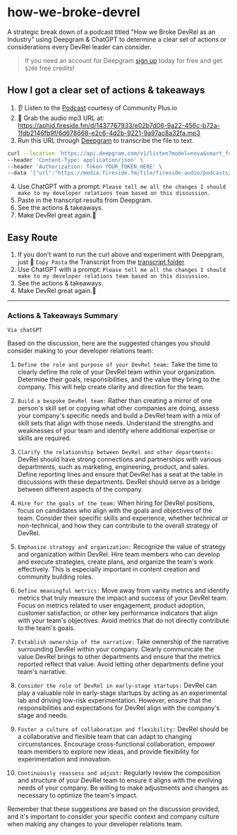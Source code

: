 # how-we-broke-devrel

A strategic break down of a podcast titled "How we Broke DevRel as an Industry" using Deepgram & ChatGPT to determine a clear set of actions or considerations every DevRel leader can consider.

> If you need an account for Deepgram [sign up](https://console.deepgram.com/login) today for free and get `$200` free credits!

## How I got a clear set of actions & takeaways

1. 👂 Listen to the [Podcast](https://www.communitypulse.io/79-how-we-broke-devrel-as-an-industry) courtesy of Community Plus.io
2. 🫴 Grab the audio mp3 URL at: https://aphid.fireside.fm/d/1437767933/e02b7d06-9a22-456c-b72a-1fdb2146fb9f/6d678668-e2c6-4d2b-9221-9a97ac8a32fa.mp3
3. Run this URL through [Deepgram](www.deepgram.com) to transcribe the file to text.

```bash
curl --location 'https://api.deepgram.com/v1/listen?model=nova&smart_format=true' \
--header 'Content-Type: application/json' \
--header 'Authorization: Token YOUR_TOKEN_HERE' \
--data '{"url":"https://media.fireside.fm/file/fireside-audio/podcasts/audio/e/e02b7d06-9a22-456c-b72a-1fdb2146fb9f/episodes/6/6d678668-e2c6-4d2b-9221-9a97ac8a32fa/6d678668-e2c6-4d2b-9221-9a97ac8a32fa.mp3"}'

```

4. Use ChatGPT with a prompt: `Please tell me all the changes I should make to my developer relations team based on this discussion.`
5. Paste in the transcript results from Deepgram.
6. See the actions & takeaways.
7. Make DevRel great again.🎉

## Easy Route
1.  If you don't want to run the curl above and experiment with Deepgram, just 🍝 `Copy Pasta` the Transcript from  the [transcript folder](./transcript/how_we_broke_deverel.text)
2. Use ChatGPT with a prompt: `Please tell me all the changes I should make to my developer relations team based on this discussion.`
3. See the actions & takeaways.
4. Make DevRel great again.🎉

---
### Actions & Takeaways Summary

`Via chatGPT`

Based on the discussion, here are the suggested changes you should consider making to your developer relations team:

1. `Define the role and purpose of your DevRel team:` Take the time to clearly define the role of your DevRel team within your organization. Determine their goals, responsibilities, and the value they bring to the company. This will help create clarity and direction for the team.

2. `Build a bespoke DevRel team:` Rather than creating a mirror of one person's skill set or copying what other companies are doing, assess your company's specific needs and build a DevRel team with a mix of skill sets that align with those needs. Understand the strengths and weaknesses of your team and identify where additional expertise or skills are required.

3. `Clarify the relationship between DevRel and other departments:` DevRel should have strong connections and partnerships with various departments, such as marketing, engineering, product, and sales. Define reporting lines and ensure that DevRel has a seat at the table in discussions with these departments. DevRel should serve as a bridge between different aspects of the company.

4. `Hire for the goals of the team:` When hiring for DevRel positions, focus on candidates who align with the goals and objectives of the team. Consider their specific skills and experience, whether technical or non-technical, and how they can contribute to the overall strategy of DevRel.

5. `Emphasize strategy and organization:` Recognize the value of strategy and organization within DevRel. Hire team members who can develop and execute strategies, create plans, and organize the team's work effectively. This is especially important in content creation and community building roles.

6. `Define meaningful metrics:` Move away from vanity metrics and identify metrics that truly measure the impact and success of your DevRel team. Focus on metrics related to user engagement, product adoption, customer satisfaction, or other key performance indicators that align with your team's objectives. Avoid metrics that do not directly contribute to the team's goals.

7. `Establish ownership of the narrative:` Take ownership of the narrative surrounding DevRel within your company. Clearly communicate the value DevRel brings to other departments and ensure that the metrics reported reflect that value. Avoid letting other departments define your team's narrative.

8. `Consider the role of DevRel in early-stage startups:` DevRel can play a valuable role in early-stage startups by acting as an experimental lab and driving low-risk experimentation. However, ensure that the responsibilities and expectations for DevRel align with the company's stage and needs.

9. `Foster a culture of collaboration and flexibility:` DevRel should be a collaborative and flexible team that can adapt to changing circumstances. Encourage cross-functional collaboration, empower team members to explore new ideas, and provide flexibility for experimentation and innovation.

10. `Continuously reassess and adjust:` Regularly review the composition and structure of your DevRel team to ensure it aligns with the evolving needs of your company. Be willing to make adjustments and changes as necessary to optimize the team's impact.

Remember that these suggestions are based on the discussion provided, and it's important to consider your specific context and company culture when making any changes to your developer relations team.